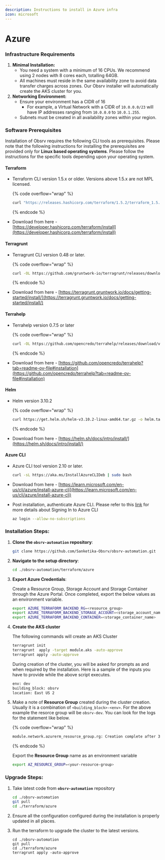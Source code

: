 ```yaml
---
description: Instructions to install in Azure infra
icon: microsoft
---
```


# Azure

### Infrastructure Requirements

1. **Minimal Installation:**
   * You need a system with a minimum of 16 CPUs. We recommend using 2 nodes with 8 cores each, totalling 64GB.
   * All machines must reside in the same availability zone to avoid data transfer charges across zones. Our Obsrv installer will automatically create the AKS cluster for you.
2. **Networking Environment:**
   * Ensure your environment has a CIDR of 16
     * For example, a Virtual Network with a CIDR of `10.0.0.0/23` will have IP addresses ranging from `10.0.0.0` to `10.0.1.255`.
   * Subnets must be created in all availability zones within your region.

### Software Prerequisites

Installation of Obsrv requires the following CLI tools as prerequisites. Please note that the following instructions for installing the prerequisites are provided only for **Linux based operating systems**. Please follow the instructions for the specific tools depending upon your operating system.

#### Terraform

*   Terraform CLI version 1.5.x or older. Versions above 1.5.x are not MPL licensed.

    {% code overflow="wrap" %}
    ```bash
    curl "https://releases.hashicorp.com/terraform/1.5.2/terraform_1.5.2_linux_amd64.zip" -o "terraform.zip" && unzip terraform.zip && sudo mv terraform /usr/local/bin/ && rm terraform.zip
    ```
    {% endcode %}
* Download from here - [https://developer.hashicorp.com/terraform/install](https://developer.hashicorp.com/terraform/install)

#### Terragrunt

*   Terragrunt CLI version 0.48 or later.

    {% code overflow="wrap" %}
    ```bash
    curl -OL https://github.com/gruntwork-io/terragrunt/releases/download/v0.49.0/terragrunt_linux_amd64 && sudo mv terragrunt_linux_amd64 /usr/local/bin/terragrunt && sudo chmod +x /usr/local/bin/terragrunt
    ```
    {% endcode %}
* Download from here - [https://terragrunt.gruntwork.io/docs/getting-started/install/](https://terragrunt.gruntwork.io/docs/getting-started/install/)

#### Terrahelp

*   Terrahelp version 0.7.5 or later

    {% code overflow="wrap" %}
    ```bash
    curl -OL https://github.com/opencredo/terrahelp/releases/download/v0.7.5/terrahelp_0.7.5_linux_386.tar.gz && tar -xzf terrahelp_0.7.5_linux_386.tar.gz && sudo mv terrahelp /usr/local/bin/terrahelp && sudo chmod +x /usr/local/bin/terrahelp
    ```
    {% endcode %}
* Download from here - [https://github.com/opencredo/terrahelp?tab=readme-ov-file#installation](https://github.com/opencredo/terrahelp?tab=readme-ov-file#installation)

#### Helm

*   Helm version 3.10.2

    {% code overflow="wrap" %}
    ```bash
    curl https://get.helm.sh/helm-v3.10.2-linux-amd64.tar.gz -o helm.tar.gz && tar -zxvf helm.tar.gz && sudo mv linux-amd64/helm /usr/local/bin/
    ```
    {% endcode %}
* Download from here - [https://helm.sh/docs/intro/install/](https://helm.sh/docs/intro/install/)

#### Azure CLI

*   Azure CLI tool version 2.10 or later.

    ```bash
    curl -sL https://aka.ms/InstallAzureCLIDeb | sudo bash
    ```
* Download from here - [https://learn.microsoft.com/en-us/cli/azure/install-azure-cli](https://learn.microsoft.com/en-us/cli/azure/install-azure-cli)
*   Post installation, authenticate Azure CLI. Please refer to this [link](https://learn.microsoft.com/en-us/cli/azure/get-started-tutorial-1-prepare-environment?tabs=bash#sign-in-to-azure-using-the-azure-cli) for more details about Signing In to Azure CLI

    ```bash
    az login --allow-no-subscriptions
    ```

### Installation Steps:

1.  **Clone the `obsrv-automation` repository**:

    ```bash
    git clone https://github.com/Sanketika-Obsrv/obsrv-automation.git
    ```
2.  **Navigate to the setup directory**:

    ```bash
    cd ./obsrv-automation/terraform/azure
    ```
3.  **Export Azure Credentials**:

    Create a Resource Group, Storage Account and Storage Container through the Azure Portal. Once completed, export the below values as an environment variable.

    ```bash
    export AZURE_TERRAFORM_BACKEND_RG=<resource_group>
    export AZURE_TERRAFORM_BACKEND_STORAGE_ACCOUNT=<storage_account_name>
    export AZURE_TERRAFORM_BACKEND_CONTAINER=<storage_container_name>
    ```
4.  **Create the AKS cluster**

    The following commands will create an AKS Cluster

    ```bash
    terragrunt init
    terragrunt  apply -target module.aks -auto-approve
    terragrunt apply -auto-approve
    ```

    During creation of the cluster, you will be asked for prompts as and when required by the installation. Here is a sample of the inputs you have to provide while the above script executes.

    ```bash
    env: dev
    building_block: obsrv
    location: East US 2
    ```
5.  Make a note of **Resource Group** created during the cluster creation. Usually it is a combination of `<building_block>-<env>`. For the above example the resorce group will be `obsrv-dev`. You can look for the logs for the statement like below.

    {% code overflow="wrap" %}
    ```bash
    module.network.azurerm_resource_group.rg: Creation complete after 3s [id=/subscriptions/<uuid>/resourceGroups/<your-resource-group>]
    ```
    {% endcode %}

    Export the **Resource Group** name as an environment variable

    ```bash
    export AZ_RESOURCE_GROUP=<your-resource-group>
    ```

### Upgrade Steps:

1.  Take latest code from **`obsrv-automation`** repository

    ```bash
    cd ./obsrv-automation
    git pull
    cd ./terraform/azure
    ```
2. Ensure all the configuration configured during the installation is properly updated in all places.
3.  Run the terraform to upgrade the cluster to the latest versions.

    ```
    cd ./obsrv-automation
    git pull
    cd ./terraform/azure
    terragrunt apply -auto-approve
    ```
